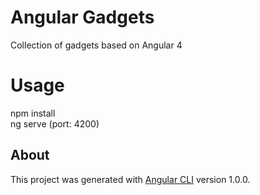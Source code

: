 # Angular Gadgets

Collection of gadgets based on Angular 4

# Usage

npm install <br />
ng serve (port: 4200)

## About

This project was generated with [Angular CLI](https://github.com/angular/angular-cli) version 1.0.0.